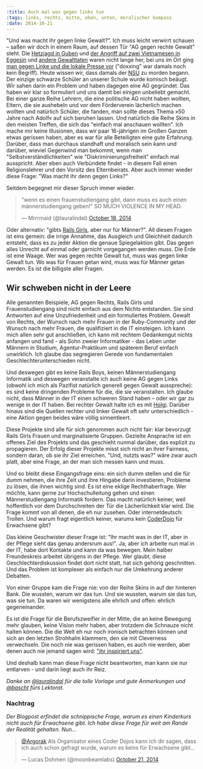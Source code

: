 ```yaml
---
:title: Auch mal was gegen links tun
:tags: links, rechts, mitte, oben, unten, moralischer kompass
:date: 2014-10-21
---
```

"Und was macht ihr gegen linke Gewalt?". Ich muss leicht verwirrt schauen – saßen wir doch in einem Raum, auf dessen Tür "AG gegen rechte Gewalt" steht. Die [Hetzjagd in Guben](http://de.wikipedia.org/wiki/Hetzjagd_in_Guben) und [der Angriff auf zwei Vietnamesen in Eggesin](http://www.rp-online.de/panorama/eggesin-haftstrafen-fuer-rechte-schlaeger-aid-1.2058474) und [andere Gewalttaten](http://de.wikipedia.org/wiki/Todesopfer_rechtsextremer_Gewalt_in_Deutschland#Ab_1999) waren nicht lange her, bei uns im Ort ging [man gegen Linke und die lokale Presse vor](https://www.antifainfoblatt.de/artikel/%C2%BBvolksfeinde%C2%AB-im-visier) ("doxxing" war damals noch kein Begriff). Heute wissen wir, dass damals der [NSU](http://de.wikipedia.org/wiki/Nationalsozialistischer_Untergrund) zu morden begann. Der einzige schwarze Schüler an unserer Schule wurde komisch beäugt. Wir sahen darin ein Problem und haben dagegen eine AG gegründet. Das haben wir klar so formuliert und uns damit bei einigen unbeliebt gemacht. Bei einer ganze Reihe Lehrern, die eine politische AG nicht haben wollten, Eltern, die sie aushebeln und vor dem Förderverein lächerlich machen wollten und natürlich Schüler, die fanden, man sollte dieses Thema »50 Jahre nach Adolf« auf sich beruhen lassen. Und natürlich die Reihe Skins in den meisten Treffen, die sich das "einfach mal anschauen wollten". Ich mache mir keine Illusionen, dass wir paar 16-jährigen im Großen Ganzen etwas gerissen haben, aber es war für alle Beteiligten eine gute Erfahrung. Darüber, dass man durchaus standhaft und moralisch sein kann und darüber, wieviel Gegenwind man bekommt, wenn man "Selbstverständlichkeiten" wie "Diskriminierungsfreiheit" einfach mal ausspricht. Aber eben auch Verbündete findet - in diesem Fall einen Religionslehrer und den Vorsitz des Elternbeirats. Aber auch immer wieder diese Frage: "Was macht ihr denn gegen Links?"

Seitdem begegnet mir dieser Spruch immer wieder.

<blockquote class="twitter-tweet" lang="en"><p>&quot;wenn es einen frauenstudiengang gibt, dann muss es auch einen männerstudiengang geben!&quot; SO MUCH VIOLENCE IN MY HEAD.</p>&mdash; Mrrrmaid (@lauralindal) <a href="https://twitter.com/lauralindal/status/523480964039983104">October 18, 2014</a></blockquote>
<script async src="//platform.twitter.com/widgets.js" charset="utf-8"></script>

Oder alternativ: "gibts [Rails Girls](http://railsgirls.com/), aber nur für Männer?". All diesen Fragen ist eins gemein: die irrige Annahme, das Ausgleich und Gleichheit dadurch entsteht, dass es zu jeder Aktion die genaue Spiegelaktion gibt. Das gegen alles Unrecht auf einmal oder garnicht vorgegangen werden muss. Die Erde ist eine Waage. Wer was gegen rechte Gewalt tut, muss was gegen linke Gewalt tun. Wo was für Frauen getan wird, muss was für Männer getan werden. Es ist die billigste aller Fragen.

## Wir schweben nicht in der Leere

Alle genannten Beispiele, AG gegen Rechts, Rails Girls und Frauenstudiengang sind nicht einfach aus dem Nichts entstanden. Sie sind Antworten auf eine Unzufriedenheit und ein formuliertes Problem. Gewalt von Rechts, der Wunsch nach mehr Frauen in der Ruby-Community und der Wunsch nach mehr Frauen, die qualifiziert in die IT einsteigen. Ich kann mich allen sehr gut anschließen, ich kann mit rechtem Gedankengut nichts anfangen und fand - als Sohn zweier Informatiker - das Leben unter Männern in Studium, Agentur-Praktikum und späterem Beruf einfach unwirklich. Ich glaube das segregieren Gerede von fundamentalen Geschlechterunterschieden nicht.

Und deswegen gibt es keine Rails Boys, keinen Männerstudiengang Informatik und deswegen veranstalte ich auch keine AG gegen Links (obwohl ich mich als Pazifist natürlich generell gegen Gewalt ausspreche): es sind keine dringenden Probleme für die, die sie veranstalten. Ich glaube nicht, dass Männer in der IT einen schweren Stand haben – oder wir gar zu wenige in der IT haben. Bei rechter Gewalt halte ich es mit [Holgi](http://holgi.blogger.de/stories/1543329/). Darüber hinaus sind die Quellen rechter und linker Gewalt oft sehr unterschiedlich - eine Aktion gegen beides wäre völlig sinnentleert.

Diese Projekte sind alle für sich genommen auch nicht fair: klar bevorzugt Rails Girls Frauen und marginalisierte Gruppen. Gezielte Ansprache ist ein offenes Ziel des Projekts und das geschieht nunmal darüber, das explizit zu propagieren. Der Erfolg dieser Projekte misst sich nicht an ihrer Fairness, sondern daran, ob sie ihr Ziel erreichen. "Und, nutzts was?" wäre zwar auch platt, aber eine Frage, an der man sich messen kann und muss.

Und so bleibt diese Eingangsfrage eins: ein sich dumm stellen und die für dumm nehmen, die ihre Zeit und ihre Hingabe darin investieren, Probleme zu lösen, die ihnen wichtig sind. Es ist eine eklige Rechthaberfrage. Wer möchte, kann gerne zur Hochschulleitung gehen und einen Männerstudiengang Informatik fordern. Das macht natürlich keiner, weil hoffentlich vor dem Durchschreiten der Tür die Lächerlichkeit klar wird. Die Frage kommt von all denen, die eh nur zusehen. Oder internetdeutsch: Trollen. Und warum fragt eigentlich keiner, warums kein [CoderDojo](https://coderdojo.com/) für Erwachsene gibt?

Das kleine Geschwister dieser Frage ist: "Ihr macht was in der IT, aber in der Pflege sieht das genau andersrum aus!". Ja, aber ich arbeite nun mal in der IT, habe dort Kontakte und kann da was bewegen. Mein halber Freundeskreis arbeitet übrigens in der Pflege. Wer glaubt, diese Geschlechterdiskussion findet dort nicht statt, hat sich gehörig geschnitten. Und das Problem ist komplexer als einfach nur die Umkehrung anderer Debatten.

Von einer Gruppe kam die Frage nie: von der Reihe Skins in auf der hinteren Bank. Die wussten, warum wir das tun. Und sie wussten, warum sie das tun, was sie tun. Da waren wir wenigstens alle ehrlich und offen: ehrlich gegeneinander.

Es ist die Frage für die Berufszweifler in der Mitte, die an keine Bewegung mehr glauben, keine Vision mehr haben, aber trotzdem die Schnauze nicht halten können. Die die Welt eh nur noch ironisch betrachten können und sich an den letzten Strohhalm klammern, den sie mit Cleverness verwechseln. Die noch nie was gerissen haben, es auch nie werden, aber denen auch nie jemand sagen wird: ["ihr inspiriert uns"](https://twitter.com/pat/status/524028335647907840).

Und deshalb kann man diese Frage nicht beantworten, man kann sie nur entlarven - und darin liegt auch ihr Reiz.

*Danke an [@lauralindal](http://twitter.com/lauralindal) für die tolle Vorlage und gute Anmerkungen und [@bascht](http://twitter.com/bascht) fürs Lektorat.*

### Nachtrag

*Der Blogpost erfindet die schnippische Frage, warum es einen Kinderkurs nicht auch für Erwachsene gibt. Ich habe diese Frage für weit am Rande der Realität gehalten. Nun...*

<blockquote class="twitter-tweet" lang="en"><p><a href="https://twitter.com/Argorak">@Argorak</a> Als Organisator eines Coder Dojos kann ich dir sagen, dass ich auch schon gefragt wurde, warum es keins für Erwachsene gibt…</p>&mdash; Lucas Dohmen (@moonbeamlabs) <a href="https://twitter.com/moonbeamlabs/status/524557808935899136">October 21, 2014</a></blockquote>
<script async src="//platform.twitter.com/widgets.js" charset="utf-8"></script>